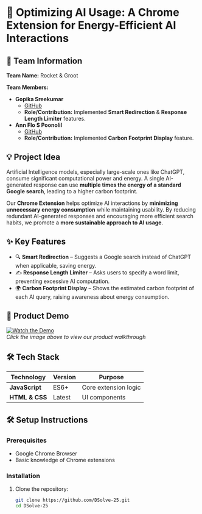 # 🚀 Optimizing AI Usage: A Chrome Extension for Energy-Efficient AI Interactions  

## 👥 Team Information  
**Team Name:** Rocket & Groot  

**Team Members:**  
- **Gopika Sreekumar**  
  - [GitHub](https://github.com/Gopika4112)  
  - **Role/Contribution:** Implemented **Smart Redirection** & **Response Length Limiter** features.  
- **Ann Flo S Poonolil**  
  - [GitHub](https://github.com/annflospoonolil)  
  - **Role/Contribution:** Implemented **Carbon Footprint Display** feature.  

## 💡 Project Idea  
Artificial Intelligence models, especially large-scale ones like ChatGPT, consume significant computational power and energy. A single AI-generated response can use **multiple times the energy of a standard Google search**, leading to a higher carbon footprint.  

Our **Chrome Extension** helps optimize AI interactions by **minimizing unnecessary energy consumption** while maintaining usability. By reducing redundant AI-generated responses and encouraging more efficient search habits, we promote a **more sustainable approach to AI usage**.  

## ✨ Key Features  
- 🔍 **Smart Redirection** – Suggests a Google search instead of ChatGPT when applicable, saving energy.  
- ✍️ **Response Length Limiter** – Asks users to specify a word limit, preventing excessive AI computation.  
- 🌍 **Carbon Footprint Display** – Shows the estimated carbon footprint of each AI query, raising awareness about energy consumption.  

## 🎥 Product Demo  
[![Watch the Demo](https://via.placeholder.com/300x200?text=Click+for+Demo+Video)](https://youtube.com/link-to-video)  
*Click the image above to view our product walkthrough*  

## 🛠️ Tech Stack  
| Technology    | Version | Purpose                        |  
|--------------|---------|--------------------------------|  
| **JavaScript** | ES6+    | Core extension logic          |    
| **HTML & CSS** | Latest | UI components                 |  

## 🛠️ Setup Instructions  

### Prerequisites  
- Google Chrome Browser  
- Basic knowledge of Chrome extensions  

### Installation  
1. Clone the repository:  
   ```bash
   git clone https://github.com/DSolve-25.git
   cd DSolve-25
